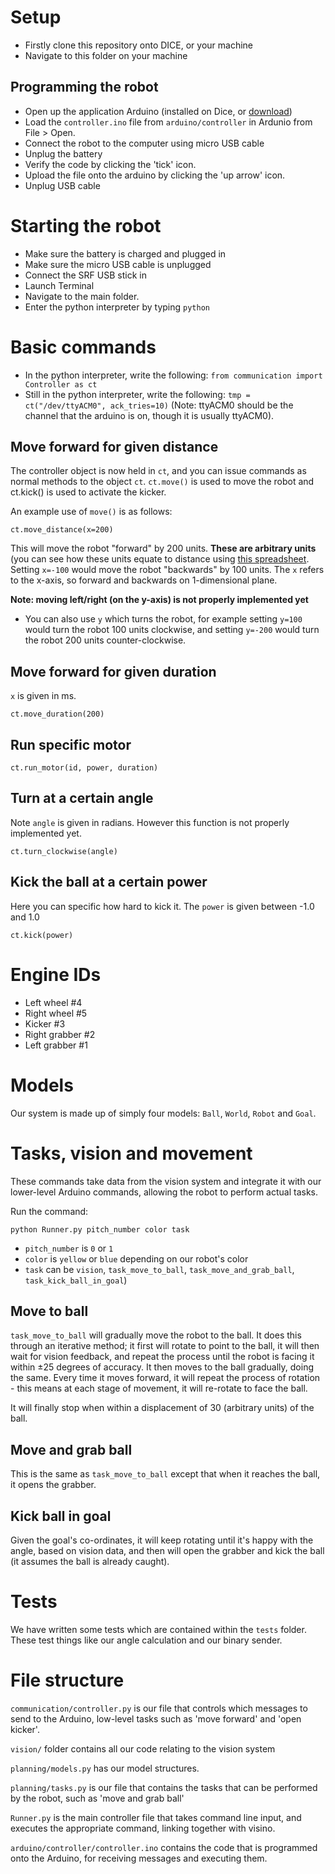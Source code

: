 # Setup
- Firstly clone this repository onto DICE, or your machine
- Navigate to this folder on your machine

## Programming the robot
- Open up the application Arduino (installed on Dice, or [download](https://www.arduino.cc))
- Load the ``controller.ino`` file from ``arduino/controller`` in Ardunio from File > Open.
- Connect the robot to the computer using micro USB cable
- Unplug the battery
- Verify the code by clicking the 'tick' icon.
- Upload the file onto the arduino by clicking the 'up arrow' icon.
- Unplug USB cable

# Starting the robot
- Make sure the battery is charged and plugged in
- Make sure the micro USB cable is unplugged
- Connect the SRF USB stick in
- Launch Terminal
- Navigate to the main folder.
- Enter the python interpreter by typing ``python``

# Basic commands
- In the python interpreter, write the following: ``from communication import Controller as ct``
- Still in the python interpreter, write the following: ``tmp = ct("/dev/ttyACM0", ack_tries=10)`` (Note: ttyACM0 should be the channel that the arduino is on, though it is usually ttyACM0).

## Move forward for given distance
The controller object is now held in ``ct``, and you can issue commands as normal methods to the object ``ct``. ``ct.move()`` is used to move the robot and ct.kick() is used to activate the kicker. 

An example use of ``move()`` is as follows:

```
ct.move_distance(x=200)
```

This will move the robot "forward" by 200 units. **These are arbitrary units** (you can see how these units equate to distance using [this spreadsheet](https://docs.google.com/spreadsheets/d/1Wiwqk3x_8VJf5Og2c1d-C5w0c_pkGMPa_0722nI-RGs/edit). Setting ``x=-100`` would move the robot "backwards" by 100 units. The ``x`` refers to the x-axis, so forward and backwards on 1-dimensional plane. 

**Note: moving left/right (on the y-axis) is not properly implemented yet**
- You can also use ``y`` which turns the robot, for example setting ``y=100`` would turn the robot 100 units clockwise, and setting ``y=-200`` would turn the robot 200 units counter-clockwise.

## Move forward for given duration
`x` is given in ms.

```
ct.move_duration(200)
```

## Run specific motor 
```
ct.run_motor(id, power, duration)
```

## Turn at a certain angle
Note `angle` is given in radians. However this function is not properly implemented yet.

```
ct.turn_clockwise(angle)
```

## Kick the ball at a certain power
Here you can specific how hard to kick it. The ``power`` is given between -1.0 and 1.0
```
ct.kick(power)
```


# Engine IDs
- Left wheel #4
- Right wheel #5
- Kicker #3
- Right grabber #2
- Left grabber #1

# Models
Our system is made up of simply four models: `Ball`, `World`, `Robot` and `Goal`.

# Tasks, vision and movement
These commands take data from the vision system and integrate it with our lower-level Arduino commands, allowing
the robot to perform actual tasks.

Run the command:
```
python Runner.py pitch_number color task
```

- `pitch_number` is `0` or `1`
- `color` is `yellow` or `blue` depending on our robot's color
- `task` can be `vision`, `task_move_to_ball`, `task_move_and_grab_ball`, `task_kick_ball_in_goal`)

## Move to ball
``task_move_to_ball`` will gradually move the robot to the ball. It does this through an iterative method; it first
will rotate to point to the ball, it will then wait for vision feedback, and repeat the process until the robot
is facing it within ±25 degrees of accuracy. It then moves to the ball gradually, doing the same. Every time it moves forward, it will
repeat the process of rotation - this means at each stage of movement, it will re-rotate to face the ball.

It will finally stop when within a displacement of 30 (arbitrary units) of the ball.

## Move and grab ball
This is the same as ``task_move_to_ball`` except that when it reaches the ball, it opens the grabber.

## Kick ball in goal
Given the goal's co-ordinates, it will keep rotating until it's happy with the angle, based on vision data, and then will
open the grabber and kick the ball (it assumes the ball is already caught).

# Tests
We have written some tests which are contained within the `tests` folder. These test things like our angle calculation and our
binary sender.

# File structure
`communication/controller.py` is our file that controls which messages to send to the Arduino, low-level tasks such as 'move forward' and 'open kicker'.

`vision/` folder contains all our code relating to the vision system

`planning/models.py` has our model structures.

`planning/tasks.py` is our file that contains the tasks that can be performed by the robot, such as 'move and grab ball'

`Runner.py` is the main controller file that takes command line input, and executes the appropriate command, linking together with visino.

`arduino/controller/controller.ino` contains the code that is programmed onto the Arduino, for receiving messages and executing them.